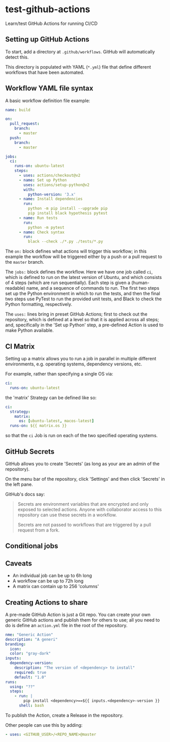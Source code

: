 # test-github-actions

Learn/test GitHub Actions for running CI/CD

## Setting up GitHub Actions

To start, add a directory at `.github/workflows`. GitHub will automatically
detect this.

This directory is populated with YAML (`*.yml`) file that define different
workflows that have been automated.

## Workflow YAML file syntax

A basic workflow definition file example:

```yaml
name: build

on:
  pull_request:
    branch:
      - master
  push:
    branch:
      - master

jobs:
  ci:
    runs-on: ubuntu-latest
    steps:
      - uses: actions/checkout@v2
      - name: Set up Python
        uses: actions/setup-python@v2
        with:
          python-version: '3.x'
      - name: Install dependencies
        run:
          python -m pip install --upgrade pip
          pip install black hypothesis pytest
      - name: Run tests
        run:
          python -m pytest
      - name: Check syntax
        run:
          black --check ./*.py ./tests/*.py
```

The `on:` block defines what actions will trigger this workflow; in this
example the workflow will be triggered either by a push or a pull request to
the `master` branch.

The `jobs:` block defines the workflow. Here we have one job called `ci`, which
is defined to run on the latest version of Ubuntu, and which consists of 4
steps (which are run sequentially). Each step is given a (human-readable) name,
and a sequence of commands to run. The first two steps set up the Python
environment in which to run the tests, and then the final two steps use PyTest
to run the provided unit tests, and Black to check the Python formatting,
respectively.

The `uses:` lines bring in preset GitHub Actions; first to check out the
repository, which is defined at a level so that it is applied across all steps;
and, specifically in the 'Set up Python' step, a pre-defined Action is used to
make Python available.

## CI Matrix

Setting up a matrix allows you to run a job in parallel in multiple different
environments, e.g. operating systems, dependency versions, etc.

For example, rather than specifying a single OS via:

```yaml
ci:
  runs-on: ubuntu-latest
```

the 'matrix' Strategy can be defined like so:

```yaml
ci:
  strategy:
    matrix:
      os: [ubuntu-latest, macos-latest]
  runs-on: ${{ matrix.os }}
```

so that the `ci` Job is run on each of the two specified operating systems.


## GitHub Secrets

GitHub allows you to create 'Secrets' (as long as your are an admin of the
repository).

On the menu bar of the repository, click 'Settings' and then click 'Secrets' in
the left pane.

GitHub's docs say:

> Secrets are environment variables that are encrypted and only exposed to
> selected actions. Anyone with collaborator access to this repository can use
> these secrets in a workflow.
>
> Secrets are not passed to workflows that are triggered by a pull request from
> a fork.

## Conditional jobs


## Caveats


- An individual job can be up to 6h long
- A workflow can be up to 72h long
- A matrix can contain up to 256 'columns'

## Creating Actions to share

A pre-made GitHub Action is just a Git repo. You can create your own generic
GitHub actions and publish them for others to use; all you need to do is define
an `action.yml` file in the root of the repository.

```yaml
nme: "Generic Action"
description: "A generi"
branding:
  icon:
  color: "gray-dark"
inputs:
  dependency-version:
    description: "The version of <dependency> to install"
    required: true
    default: "1.0"
runs:
  using: "??"
  steps:
    - run: |
        pip install <dependency>==${{ inputs.<dependency>-version }}
      shell: bash
```

To publish the Action, create a Release in the repository.

Other people can use this by adding:

```yaml
- uses: <GITHUB_USER>/<REPO_NAME>@master
```

## 
